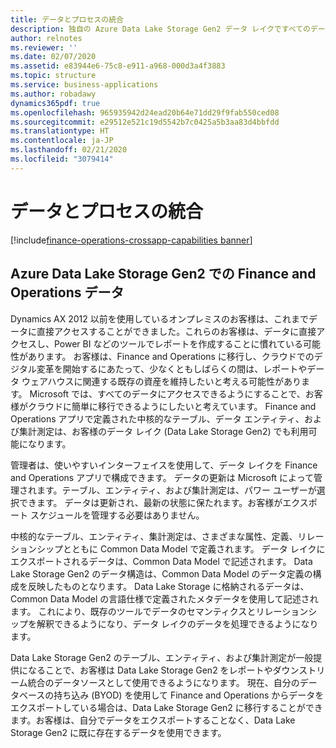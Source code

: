```yaml
---
title: データとプロセスの統合
description: 独自の Azure Data Lake Storage Gen2 データ レイクですべてのデータが利用可能
author: relnotes
ms.reviewer: ''
ms.date: 02/07/2020
ms.assetid: e83944e6-75c8-e911-a968-000d3a4f3883
ms.topic: structure
ms.service: business-applications
ms.author: robadawy
dynamics365pdf: true
ms.openlocfilehash: 965935942d24ead20b64e71dd29f9fab550ced08
ms.sourcegitcommit: e29512e521c19d5542b7c0425a5b3aa83d4bbfdd
ms.translationtype: HT
ms.contentlocale: ja-JP
ms.lasthandoff: 02/21/2020
ms.locfileid: "3079414"
---
```

# <a name="data-and-process-integration"></a>データとプロセスの統合

[!include[finance-operations-crossapp-capabilities banner](../includes/finance-operations-crossapp-capabilities.md)]

<!--structure start-->
## <a name="finance-and-operations-data-in-azure-data-lake-storage-gen2"></a>Azure Data Lake Storage Gen2 での Finance and Operations データ

Dynamics AX 2012 以前を使用しているオンプレミスのお客様は、これまでデータに直接アクセスすることができました。これらのお客様は、データに直接アクセスし、Power BI などのツールでレポートを作成することに慣れている可能性があります。 お客様は、Finance and Operations に移行し、クラウドでのデジタル変革を開始するにあたって、少なくともしばらくの間は、レポートやデータ ウェアハウスに関連する既存の資産を維持したいと考える可能性があります。 Microsoft では、すべてのデータにアクセスできるようにすることで、お客様がクラウドに簡単に移行できるようにしたいと考えています。 Finance and Operations アプリで定義された中核的なテーブル、データ エンティティ、および集計測定は、お客様のデータ レイク (Data Lake Storage Gen2) でも利用可能になります。 

管理者は、使いやすいインターフェイスを使用して、データ レイクを Finance and Operations アプリで構成できます。 データの更新は Microsoft によって管理されます。テーブル、エンティティ、および集計測定は、パワー ユーザーが選択できます。 データは更新され、最新の状態に保たれます。お客様がエクスポート スケジュールを管理する必要はありません。 

中核的なテーブル、エンティティ、集計測定は、さまざまな属性、定義、リレーションシップとともに Common Data Model で定義されます。 データ レイクにエクスポートされるデータは、Common Data Model で記述されます。 Data Lake Storage Gen2 のデータ構造は、Common Data Model のデータ定義の構成を反映したものとなります。 Data Lake Storage に格納されるデータは、Common Data Model の言語仕様で定義されたメタデータを使用して記述されます。 これにより、既存のツールでデータのセマンティクスとリレーションシップを解釈できるようになり、データ レイクのデータを処理できるようになります。 

Data Lake Storage Gen2 のテーブル、エンティティ、および集計測定が一般提供になることで、お客様は Data Lake Storage Gen2 をレポートやダウンストリーム統合のデータソースとして使用できるようになります。 現在、自分のデータベースの持ち込み (BYOD) を使用して Finance and Operations からデータをエクスポートしている場合は、Data Lake Storage Gen2 に移行することができます。お客様は、自分でデータをエクスポートすることなく、Data Lake Storage Gen2 に既に存在するデータを使用できます。
<!--structure end-->



